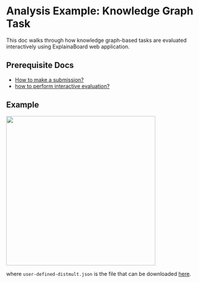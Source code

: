 # Analysis Example: Knowledge Graph Task

This doc walks through how knowledge graph-based tasks are evaluated interactively using
ExplainaBoard web application.

## Prerequisite Docs

* [How to make a submission?](how_to_make_a_submission.md)
* [how to perform interactive evaluation?](how_to_make_interactive_evaluation.md)

## Example

<img src="./fig/task_kg.png" width="400"/>

where `user-defined-distmult.json` is the file that can be downloaded [here](https://github.com/PhaelIshall/KGExplainaBoard/tree/main/user-defined).
